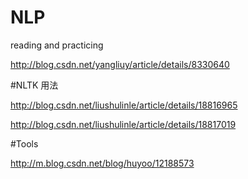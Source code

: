 # NLP

reading and practicing


http://blog.csdn.net/yangliuy/article/details/8330640


#NLTK 用法

http://blog.csdn.net/liushulinle/article/details/18816965

http://blog.csdn.net/liushulinle/article/details/18817019

#Tools

http://m.blog.csdn.net/blog/huyoo/12188573
